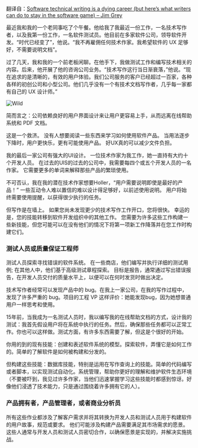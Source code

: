 翻译自：[Software technical writing is a dying career (but here’s what writers can do to stay in the software game) – Jim Grey](https://dev.jimgrey.net/2015/06/16/software-technical-writing-dying/)



最近我和我的一个老同事吃了个午餐。他给我了我最近一份工作，一名技术写作者，以及我第一份工作，一名软件测试员。他目前在多家软件公司，领导软件开发。“时代已经变了”，他说。“我不再雇佣任何技术作家。我希望软件的 UX 足够好，不需要说明文档”。



过了几天，我和我的一个前老板闲聊。在他手下，我做测试工作和编写技术相关的内容。后来，他开展了他的咨询公司业务。“技术写作这行当日渐衰落，”他说。“现在追求的是清晰的，有效的用户体验。我们公司服务的客户已经超过一百家，各种各样的初创公司和小型公司。他们几乎没有一个有技术文档写作者，几乎每一家都有自己的 UX 设计师。”



![Wild](https://c2.staticflickr.com/8/7276/7472703650_796ed5f7a8_z.jpg)



简而言之：公司依赖良好的用户界面设计来让用户更容易上手，从而远离在线帮助系统和 PDF 文档。



这是一个救济。 没有人想要阅读一些东西来学习如何使用软件产品。 当用法逐步下降时，用户更快乐，更有可能使用产品。 好UX真的可以减少文件负担。



我的最后一家公司有强大的UI设计。 一位技术作家为我工作，她一直持有大约十个开发人员。 在过去的UIS的过去的公司中，我需要每四个或五个开发人员的一名作家。 它需要更多的单词来解释那些产品的繁琐使用。



不可否认，我在我的潜在技术作家想要Holler，“用户需要说明即使是最好的产品！” 一些互动令人难以置信的难以设计得足够好，以前述使用说明。 用户将始终需要使用提醒，以获得很少执行的任务。

但写作是在墙上。 如果您尚未发现更少的技术写作工作开口，您将很快。 幸运的是，您的技能转移到软件开发组织中的其他工作。 您需要为许多这些工作构建一些新技能，但您可能可以在没有他们的情况下将第一项新工作降落并在您工作时构建它们。



### 测试人员或质量保证工程师

测试人员探索寻找错误的软件系统。 在一些商店，他们编写并执行详细的测试用例; 在其他人中，他们基于高级测试章程探索。 目标是报告，通常通过写出错误报告，在开发人员交付的质量水平上，以便可以在何时发货时做出决定。



技术写作者经常可以发现产品中的 bug。在我上一家公司，在我的写作过程中，发现了许多严重的 bug。项目的工程 VP 这样评价：她能发现bug，因为她想普通用户一样思考和使用。



15年前，当我成为一名测试人员时，我以编写我的在线帮助文档的方式，设计我的测试：我首先假设用户将在系统中执行的任务。然后，确保那些任务都可以正常工作。你也可以这样做。测试方面，有许多东西需要了解，但这是个很好的开始。



你用的到的现有技能：创建和表述软件系统的模型。探索软件，弄懂它是如何工作的。简单的了解软件是如何被构建和分发的。



但构建这些技能：数据库技能，特别是运用在写作查询上的技能。简单的代码编写或者脚本，以实现测试自动化。系统管理，帮助你更好的理解和维护软件生态环境（不要被吓到，我见过许多作家，当他们迅速掌握学习这些技能时都感到惊讶。好像他们浸透了技术能力，只是通过围绕着许多拥有它的人）。



### 产品拥有者，产品管理者，或者商业分析员



所有这些作业都涉及了解客户需求并将其转换为开发人员和测试人员用于构建软件的用户故事，规范或要求。 他们可能涉及构建产品需要满足其市场需求的愿景。 这些人通常与开发人员和测试人员密切合作，以确保愿景是实现的，并解决实施挑战。





